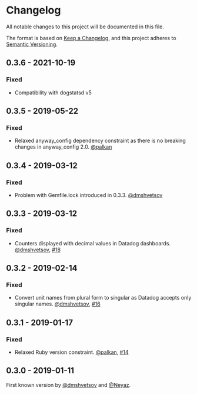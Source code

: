 # Changelog

All notable changes to this project will be documented in this file.

The format is based on [Keep a Changelog](https://keepachangelog.com/en/1.0.0/),
and this project adheres to [Semantic Versioning](https://semver.org/spec/v2.0.0.html).

## 0.3.6 - 2021-10-19

### Fixed

- Compatibility with dogstatsd v5

## 0.3.5 - 2019-05-22

### Fixed

 - Relaxed anyway_config dependency constraint as there is no breaking changes in anyway_config 2.0. [@palkan]

## 0.3.4 - 2019-03-12

### Fixed

 - Problem with Gemfile.lock introduced in 0.3.3. [@dmshvetsov]

## 0.3.3 - 2019-03-12

### Fixed

 - Counters displayed with decimal values in Datadog dashboards. [@dmshvetsov], [#18](https://github.com/yabeda-rb/yabeda-datadog/pull/18)

## 0.3.2 - 2019-02-14

### Fixed

 - Convert unit names from plural form to singular as Datadog accepts only singular names. [@dmshvetsov], [#16](https://github.com/yabeda-rb/yabeda-datadog/pull/16)

## 0.3.1 - 2019-01-17

### Fixed

 - Relaxed Ruby version constraint. [@palkan], [#14](https://github.com/yabeda-rb/yabeda-datadog/pull/14)

## 0.3.0 - 2019-01-11

First known version by [@dmshvetsov] and [@Neyaz].

[@palkan]: https://github.com/palkan "Vladimir Dementyev"
[@dmshvetsov]: https://github.com/dmshvetsov "Dmitry Shvetsov"
[@Neyaz]: https://github.com/Neyaz "Nikolay Malinin"
